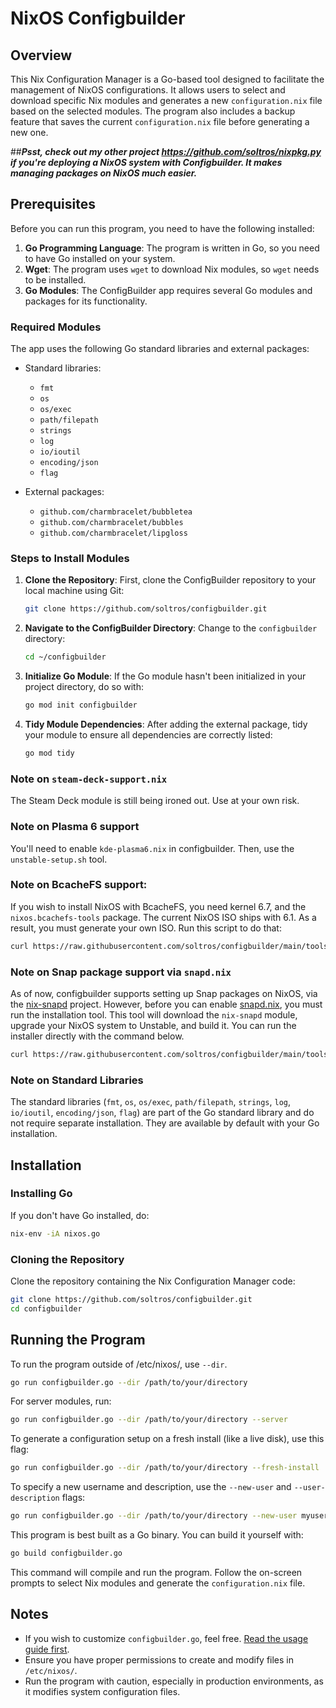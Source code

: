
# NixOS Configbuilder

## Overview

This Nix Configuration Manager is a Go-based tool designed to facilitate the management of NixOS configurations. It allows users to select and download specific Nix modules and generates a new `configuration.nix` file based on the selected modules. The program also includes a backup feature that saves the current `configuration.nix` file before generating a new one.

##***Psst, check out my other project https://github.com/soltros/nixpkg.py if you're deploying a NixOS system with Configbuilder. It makes managing packages on NixOS much easier.***

## Prerequisites

Before you can run this program, you need to have the following installed:

1. **Go Programming Language**: The program is written in Go, so you need to have Go installed on your system.
2. **Wget**: The program uses `wget` to download Nix modules, so `wget` needs to be installed.
3. **Go Modules**: The ConfigBuilder app requires several Go modules and packages for its functionality.

### Required Modules

The app uses the following Go standard libraries and external packages:

- Standard libraries:
  - `fmt`
  - `os`
  - `os/exec`
  - `path/filepath`
  - `strings`
  - `log`
  - `io/ioutil`
  - `encoding/json`
  - `flag`

- External packages:
  - `github.com/charmbracelet/bubbletea`
  - `github.com/charmbracelet/bubbles`
  - `github.com/charmbracelet/lipgloss`

### Steps to Install Modules

1. **Clone the Repository**: First, clone the ConfigBuilder repository to your local machine using Git:
    ```sh
    git clone https://github.com/soltros/configbuilder.git
    ```

2. **Navigate to the ConfigBuilder Directory**: Change to the `configbuilder` directory:
    ```sh
    cd ~/configbuilder
    ```

3. **Initialize Go Module**: If the Go module hasn't been initialized in your project directory, do so with:
    ```sh
    go mod init configbuilder
    ```

4. **Tidy Module Dependencies**: After adding the external package, tidy your module to ensure all dependencies are correctly listed:
    ```sh
    go mod tidy
    ```

### Note on `steam-deck-support.nix`

The Steam Deck module is still being ironed out. Use at your own risk.

### Note on Plasma 6 support

You'll need to enable `kde-plasma6.nix` in configbuilder. Then, use the `unstable-setup.sh` tool.

### Note on BcacheFS support:

If you wish to install NixOS with BcacheFS, you need kernel 6.7, and the `nixos.bcachefs-tools` package. The current NixOS ISO ships with 6.1. As a result, you must generate your own ISO. Run this script to do that:

```sh
curl https://raw.githubusercontent.com/soltros/configbuilder/main/tools/bcachfs-iso-builder.sh | sh
```

### Note on Snap package support via `snapd.nix`

As of now, configbuilder supports setting up Snap packages on NixOS, via the [nix-snapd](https://github.com/io12/nix-snapd) project. However, before you can enable [snapd.nix](https://github.com/soltros/configbuilder/blob/main/modules/snapd.nix), you must run the installation tool. This tool will download the `nix-snapd` module, upgrade your NixOS system to Unstable, and build it. You can run the installer directly with the command below.

```sh
curl https://raw.githubusercontent.com/soltros/configbuilder/main/tools/snapd-installer.sh | sh
```

### Note on Standard Libraries

The standard libraries (`fmt`, `os`, `os/exec`, `path/filepath`, `strings`, `log`, `io/ioutil`, `encoding/json`, `flag`) are part of the Go standard library and do not require separate installation. They are available by default with your Go installation.

## Installation

### Installing Go

If you don't have Go installed, do:

```sh
nix-env -iA nixos.go
```

### Cloning the Repository

Clone the repository containing the Nix Configuration Manager code:
```sh
git clone https://github.com/soltros/configbuilder.git
cd configbuilder
```

## Running the Program

To run the program outside of /etc/nixos/, use `--dir`.
```sh
go run configbuilder.go --dir /path/to/your/directory
```

For server modules, run:
```sh
go run configbuilder.go --dir /path/to/your/directory --server
```

To generate a configuration setup on a fresh install (like a live disk), use this flag:
```sh
go run configbuilder.go --dir /path/to/your/directory --fresh-install
```

To specify a new username and description, use the `--new-user` and `--user-description` flags:
```sh
go run configbuilder.go --dir /path/to/your/directory --new-user myusername --user-description "My Description"
```

This program is best built as a Go binary. You can build it yourself with:
```sh
go build configbuilder.go
```

This command will compile and run the program. Follow the on-screen prompts to select Nix modules and generate the `configuration.nix` file.

## Notes

- If you wish to customize `configbuilder.go`, feel free. [Read the usage guide first](https://github.com/soltros/configbuilder/blob/main/USAGE.md).
- Ensure you have proper permissions to create and modify files in `/etc/nixos/`.
- Run the program with caution, especially in production environments, as it modifies system configuration files.
